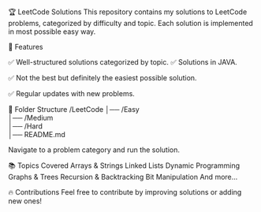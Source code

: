 🏆 LeetCode Solutions
This repository contains my solutions to LeetCode problems, categorized by difficulty and topic. Each solution is implemented in most possible easy way.

📌 Features

✅ Well-structured solutions categorized by topic.
✅ Solutions in JAVA.

✅ Not the best but definitely the easiest possible solution.

✅ Regular updates with new problems.


📂 Folder Structure
/LeetCode
│── /Easy  
│── /Medium  
│── /Hard  
│── README.md 

Navigate to a problem category and run the solution.

📚 Topics Covered
Arrays & Strings
Linked Lists
Dynamic Programming
Graphs & Trees
Recursion & Backtracking
Bit Manipulation
And more...


🔥 Contributions
Feel free to contribute by improving solutions or adding new ones!
